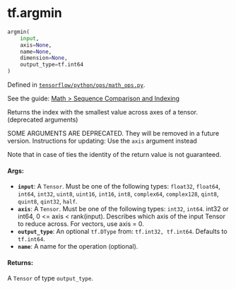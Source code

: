 <div itemscope itemtype="http://developers.google.com/ReferenceObject">
<meta itemprop="name" content="tf.argmin" />
</div>

# tf.argmin

``` python
argmin(
    input,
    axis=None,
    name=None,
    dimension=None,
    output_type=tf.int64
)
```



Defined in [`tensorflow/python/ops/math_ops.py`](https://www.tensorflow.org/code/tensorflow/python/ops/math_ops.py).

See the guide: [Math > Sequence Comparison and Indexing](../../../api_guides/python/math_ops.md#Sequence_Comparison_and_Indexing)

Returns the index with the smallest value across axes of a tensor. (deprecated arguments)

SOME ARGUMENTS ARE DEPRECATED. They will be removed in a future version.
Instructions for updating:
Use the `axis` argument instead

Note that in case of ties the identity of the return value is not guaranteed.

#### Args:

* <b>`input`</b>: A `Tensor`. Must be one of the following types: `float32`, `float64`, `int64`, `int32`, `uint8`, `uint16`, `int16`, `int8`, `complex64`, `complex128`, `qint8`, `quint8`, `qint32`, `half`.
* <b>`axis`</b>: A `Tensor`. Must be one of the following types: `int32`, `int64`.
    int32 or int64, 0 <= axis < rank(input).  Describes
    which axis of the input Tensor to reduce across. For vectors,
    use axis = 0.
* <b>`output_type`</b>: An optional `tf.DType` from: `tf.int32, tf.int64`. Defaults to `tf.int64`.
* <b>`name`</b>: A name for the operation (optional).


#### Returns:

  A `Tensor` of type `output_type`.